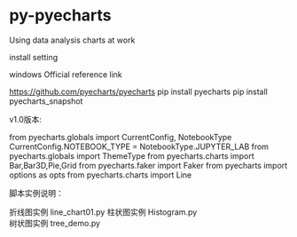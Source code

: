 # py-pyecharts
Using data analysis charts at work

install setting


windows 
Official reference link

https://github.com/pyecharts/pyecharts
pip install pyecharts
pip install pyecharts_snapshot

v1.0版本:

from pyecharts.globals import CurrentConfig, NotebookType
CurrentConfig.NOTEBOOK_TYPE = NotebookType.JUPYTER_LAB
from pyecharts.globals import ThemeType
from pyecharts.charts import Bar,Bar3D,Pie,Grid
from pyecharts.faker import Faker
from pyecharts import options as opts
from pyecharts.charts import  Line


脚本实例说明：

折线图实例  line_chart01.py
柱状图实例  Histogram.py  
树状图实例	tree_demo.py